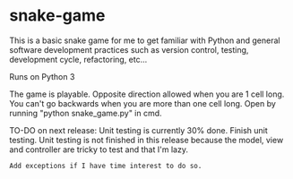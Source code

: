 # snake-game
This is a basic snake game for me to get familiar with Python and general software development practices such as version control, testing, development cycle, refactoring, etc...

Runs on Python 3

The game is playable.
Opposite direction allowed when you are 1 cell long. You can't go backwards when
you are more than one cell long.
Open by running "python snake_game.py" in cmd.

TO-DO on next release:
    Unit testing is currently 30% done. Finish unit testing. Unit testing is not finished in this release because
    the model, view and controller are tricky to test and that I'm lazy.

    Add exceptions if I have time interest to do so.


